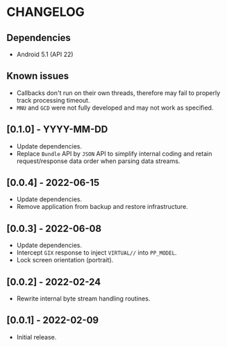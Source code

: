 # CHANGELOG

## Dependencies
- Android 5.1 (API 22)

## Known issues
- Callbacks don't run on their own threads, therefore may fail to properly track
  processing timeout.
- `MNU` and `GCD` were not fully developed and may not work as specified.

## [0.1.0] - YYYY-MM-DD
- Update dependencies.
- Replace `Bundle` API by `JSON` API to simplify internal coding and retain
  request/response data order when parsing data streams.

## [0.0.4] - 2022-06-15
- Update dependencies.
- Remove application from backup and restore infrastructure.

## [0.0.3] - 2022-06-08
- Update dependencies.
- Intercept `GIX` response to inject `VIRTUAL//` into `PP_MODEL`.
- Lock screen orientation (portrait).

## [0.0.2] - 2022-02-24
- Rewrite internal byte stream handling routines.

## [0.0.1] - 2022-02-09
- Initial release.
